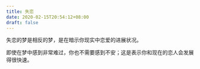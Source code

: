 ```yaml
---
title: 失恋
date: 2020-02-15T20:54:12+08:00
draft: false
---
```


失恋的梦是相反的梦，是在暗示你现实中恋爱的进展状况。


即使在梦中感到非常难过，你也不需要感到不安；这是表示你和现在的恋人会发展得很快速。